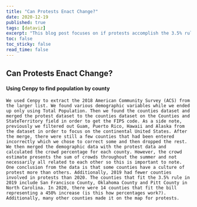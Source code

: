 ```yaml
---
title: "Can Protests Enact Change?"
date: 2020-12-19
published: true
tags: [dataviz]
excerpt: "This blog post focuses on if protests accomplish the 3.5% rule"
toc: false
toc_sticky: false
read_time: false
---
```


## Can Protests Enact Change?
#### Using Cenpy to find population by county

	We used Cenpy to extract the 2018 American Community Survey (ACS) from the larger list. We found various demographic variables while we ended up only using Total Population. Then we found the counties dataset and merged the protest dataset to the counties dataset on the Counties and StateTerritory field in order to get the FIPS code. As a side note, previously we filtered out Guam, Puerto Rico, Hawaii and Alaska from the dataset in order to focus on the continental United States. After the merge, there were still a few counties that had been entered incorrectly which we chose to correct some and then dropped the rest. We then merged the demographic data with the protest data and calculated the crowd percentage for each county. However, the crowd estimate presents the sum of crowds throughout the summer and not necessarily all related to each other so this is important to note. One conclusion from the data is that some counties have a culture of protest more than others. Additionally, 2019 had fewer counties involved in protests than 2020. The counties that fit the 3.5% rule in 2019 include San Francisco County, Oklahoma County and Pitt County in North Carolina. In 2020, there were 14 counties that fit the bill representing a 450% increase (is this how percentages work?). Additionally, many other counties made it on the map for protests. 
